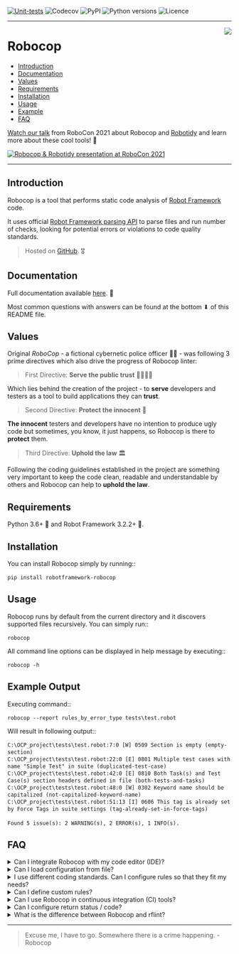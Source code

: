 [![Unit-tests](https://img.shields.io/github/workflow/status/MarketSquare/robotframework-robocop/Unit%20tests/master)](https://github.com/MarketSquare/robotframework-robocop/actions?query=workflow%3A%22Unit+tests%22 "GitHub Workflow Unit Tests Status")
![Codecov](https://img.shields.io/codecov/c/github/MarketSquare/robotframework-robocop/master "Code coverage on master branch")
![PyPI](https://img.shields.io/pypi/v/robotframework-robocop?label=version "PyPI package version")
![Python versions](https://img.shields.io/pypi/pyversions/robotframework-robocop "Supported Python versions")
![Licence](https://img.shields.io/pypi/l/robotframework-robocop "PyPI - License")

---

<img style="float:right" src="https://raw.githubusercontent.com/MarketSquare/robotframework-robocop/master/docs/images/robocop_logo_small.png">

Robocop
===============

- [Introduction](#introduction)
- [Documentation](#documentation)
- [Values](#values)
- [Requirements](#requirements)
- [Installation](#installation)
- [Usage](#usage)
- [Example](#example)
- [FAQ](#faq)

[Watch our talk](https://robocon.io/#how-to-avoid-jail-for-nasty-code)
from RoboCon 2021 about Robocop and
[Robotidy](https://github.com/MarketSquare/robotframework-tidy)
and learn more about these cool tools! 🤖

[![Robocop & Robotidy presentation at RoboCon 2021](http://img.youtube.com/vi/vZoyi2ObM8E/0.jpg)](https://youtu.be/vZoyi2ObM8E "Robocop & Robotidy presentation at RoboCon 2021")

---

Introduction <a name="introduction"></a>
------------

Robocop is a tool that performs static code analysis of [Robot Framework](https://github.com/robotframework/robotframework) code.

It uses official [Robot Framework parsing API](https://robot-framework.readthedocs.io/en/latest/) to parse files and run number of checks,
looking for potential errors or violations to code quality standards.

> Hosted on [GitHub](https://github.com/MarketSquare/robotframework-robocop). 🎖

Documentation <a name="documentation"></a>
-------------

Full documentation available [here](https://robocop.readthedocs.io). 📖

Most common questions with answers can be found at the bottom ⬇ of this README file.

Values <a name="values"></a>
-------
Original *RoboCop* - a fictional cybernetic police officer 👮‍♂ - was following 3 prime directives
which also drive the progress of Robocop linter:

> First Directive: **Serve the public trust** 👨‍👩‍👧‍👦

Which lies behind the creation of the project - to **serve** developers and testers as a tool to build applications they can **trust**.

> Second Directive: **Protect the innocent** 👶

**The innocent** testers and developers have no intention to produce ugly code but sometimes, you know, it just happens,
so Robocop is there to **protect** them.

> Third Directive: **Uphold the law** 🏛

Following the coding guidelines established in the project are something very important to keep the code clean,
readable and understandable by others and Robocop can help to **uphold the law**.

Requirements <a name="requirements"></a>
------------

Python 3.6+ 🐍 and Robot Framework 3.2.2+ 🤖.

Installation <a name="installation"></a>
------------

You can install Robocop simply by running::

```
pip install robotframework-robocop
```


Usage <a name="usage"></a>
-----

Robocop runs by default from the current directory and it discovers supported files recursively.
You can simply run::

```
robocop
```
    
All command line options can be displayed in help message by executing::

```
robocop -h
```

Example Output <a name="example"></a>
--------------

Executing command::

```
robocop --report rules_by_error_type tests\test.robot
```


Will result in following output::
```shell
C:\OCP_project\tests\test.robot:7:0 [W] 0509 Section is empty (empty-section)
C:\OCP_project\tests\test.robot:22:0 [E] 0801 Multiple test cases with name "Simple Test" in suite (duplicated-test-case)
C:\OCP_project\tests\test.robot:42:0 [E] 0810 Both Task(s) and Test Case(s) section headers defined in file (both-tests-and-tasks)
C:\OCP_project\tests\test.robot:48:0 [W] 0302 Keyword name should be capitalized (not-capitalized-keyword-name)
C:\OCP_project\tests\test.robot:51:13 [I] 0606 This tag is already set by Force Tags in suite settings (tag-already-set-in-force-tags)

Found 5 issue(s): 2 WARNING(s), 2 ERROR(s), 1 INFO(s).
```

FAQ <a name="faq"></a>
---
<details>
  <summary>Can I integrate Robocop with my code editor (IDE)?</summary>
  
  **Yes**, Robocop integrates nicely with popular IDEs like PyCharm or VSCode
  thanks to [Robot Framework Language Server](https://github.com/robocorp/robotframework-lsp).
  Read simple manual (README) in that project to figure out how to install & use it.

  You can also use Robocop in PyCharm easily as an external tool.
  To configure it, go to: `File` → `Settings` → `Tools` → `External Tools`
  and click `+` icon. Then put values based on
  [official instructions](https://www.jetbrains.com/help/pycharm/configuring-third-party-tools.html)
  or this screenshot:

  ![Robocop](docs/images/robocop_external_tool.jpg)

  If you're using Python virtual environment in your project,
  make sure to provide correct path to robocop.exe located in `venv\Scripts\robocop.exe`.
  Now, you can run Robocop by right-clicking on a file or directory and choosing
  `External tools` → `Robocop`.

  We suggest also to add a keyboard shortcut (e.g. `Ctrl + , (comma)`)
  to quickly run Robocop on selected files. You can map the shortcut in `Settings` → `Keymap`.
</details>

<details>
  <summary>Can I load configuration from file?</summary>

  **Yes**, there are multiple ways to configure Robocop:

  ### Argument file

  You can add command line options to an argument file, preferably one option with value for a line.
  Such file can be used as an input for Robocop with `--argumentfile / -A` option, e.g.
  ```robocop -A robocop.cfg```. You can mix arguments from a file with ones provided in run command.

  Example argument file:
  ```commandline
  --exclude *doc*
  --exclude 0510
  --threshold W
  --configure inconsistent-assignment:assignment_sign_type:equal_sign
  --configure line-too-long:line_length:140
  --reports all
  --output robocop.log
  ```

  ---

  ### `.robocop` file

  It is a default file that is loaded only when no command line options are provided for Robocop.
  When running plain `robocop` command, it looks for `.robocop` file from place where it was run
  until it finds `.git` file. Options can be provided like in the example above.

  ---

  ### `pyproject.toml` file

  If there is no `.robocop` file and `toml` module is installed,
  Robocop will try to load configuration from `pyproject.toml` file (if it exists).
  Options have the same names as command line arguments
  and need to be placed under `[tool.robocop]` section.

  Example configuration file:
  ```commandline
  [tool.robocop]
  paths = [
      "tests\\atest\\rules\\bad-indent",
      "tests\\atest\\rules\\duplicated-library"
  ]
  include = ['W0504', '*doc*']
  exclude = ["0203"]
  reports = [
      "rules_by_id",
      "scan_timer"
  ]
  ignore = ["ignore_me.robot"]
  ext-rules = ["path_to_external\\dir"]
  filetypes = [".txt", ".csv"]
  threshold = "E"
  format = "{source}:{line}:{col} [{severity}] {rule_id} {desc} (name)"
  output = "robocop.log"
  configure = [
      "line-too-long:line_length:150",
      "0201:severity:E"
  ]
  no_recursive = true
  ```
</details>

<details>
  <summary>I use different coding standards. Can I configure rules so that they fit my needs?</summary>

  **Yes**, some rules are configurable. You can list them by running `robocop --list-configurables`
  or just `robocop -lc`.

  Configuring is done by using `-c / --configure` command line option followed by pattern
  `<rule>:<param_name>:<value>` where:
  - `<rule>` can either be rule name or its id
  - `<param_name>` is a public name of the parameter
  - `<value>` is a desired value of the parameter

  For example:
  ```commandline
  --configure line-too-long:line_length:140
  ```
  is equivalent to
  ```commandline
  -c 0508:line_length:140
  ```
  ---
  Each rule's severity can also be overwritten. Possible values are
  `e/error`, `w/warning` or `i/info` and are case-insensitive. Example:
  ```commandline
  -c too-long-test-case:severity:e
  ```
  ---
  If there are special cases in your code that violate the rules,
  you can also exclude them in the source code. 

  Example:
  ```
  Keyword with lowercased name  # robocop: disable
  ```

  More about it in
  [our documentation](https://robocop.readthedocs.io/en/latest/including_rules.html#ignore-rule-from-source-code).

</details>

<details>
  <summary>Can I define custom rules?</summary>

  **Yes**, you can define and include custom rules using `-rules / --ext-rules` command line option
  by providing a path to a file containing your rule(s). The option accepts comma-separated list
  of paths to files or directories, e.g.
  ```
  robocop -rules my/own/rule.py --ext-rules rules.py,external_rules.py
  ```

  If you feel that your rule is very helpful and should be included in Robocop permanently,
  you can always share your solution by
  [submitting a pull request](https://github.com/MarketSquare/robotframework-robocop/pulls).
  You can also share your idea by
  [creating an issue](https://github.com/MarketSquare/robotframework-robocop/issues).

  More about external rules with code examples in 
  [our documentation](https://robocop.readthedocs.io/en/latest/external_rules.html).
</details>

<details>
  <summary>Can I use Robocop in continuous integration (CI) tools?</summary>

  **Yes**, it is easy to integrate Robocop with other tools.
  It is possible to redirect the output to a file by using `-o / --output` command line option
  which can later be easily parsed because the format is very similar to other linter tools like
  [pylint](https://github.com/PyCQA/pylint).

  For example in Jenkins you can use
  [Warnings Next Generation plugin](https://plugins.jenkins.io/warnings-ng/)
  to integrate Robocop results in your pipeline. More details can be found
  [here](https://github.com/jenkinsci/warnings-ng-plugin/blob/master/doc/Documentation.md#creating-support-for-a-custom-tool).

  One of the important topics related to CI is return code which can also be configured in Robocop.
  More on that can be found in the next question or in
  [our documentation](https://robocop.readthedocs.io/en/latest/user_guide.html#return-status).

</details>

<details>
  <summary>Can I configure return status / code?</summary>

  **Yes**, by default Robocop returns code 0 if number of found issues does not exceed quality gates.

  Quality gates are the number specified for each severity (error, warning, info) that cannot be
  exceeded. Every violation of quality gates increases the return code by 1 up to maximum of 255.
  Default values for quality gates are:
  ```
  quality_gate = {
            'E': 0,
            'W': 0,
            'I': -1
        }
  ```
  which shows the accepted number of issues by severity. In that case each error and warning
  increases the return code. Rules with INFO severity do not affect the return code.

  To configure quality gates, you simply use `-c / --configure` command line option
  with following pattern ```--configure return_status:quality_gates:<severity>=limit```.
  You can change all limits at once. Example:
  ```commandline
  --configure return_status:quality_gates:E=0:W=100:I=-1
  ```
  which means that no errors are accepted, up to 100 warnings are tolerated and issues with
  INFO severity do not affect the return code.

</details>

<details>
  <summary>What is the difference between Robocop and rflint?</summary>

  Robocop is better in every case because it:
  - has maaaaany rules that check the quality of your Robot Framework code
  - is integrated with popular IDE tools
  - is highly configurable
  - has very good defaults that work out of the box
  - can be configured in source code
  - uses latest [Robot Framework Parsing API](https://robot-framework.readthedocs.io/en/latest/)
  - is actively developed & fixed
  - is easy to integrate with external tools
  - can redirect output to a file
  - displays nice reports
  - is easy to extend it with new rules
  - is cool 😎

  Still not convinced?
  [Watch our talk](https://robocon.io/#how-to-avoid-jail-for-nasty-code)
  about Robocop &
  [Robotidy](https://github.com/MarketSquare/robotframework-tidy)
  and see for yourself! 😎

</details>

----

> Excuse me, I have to go. Somewhere there is a crime happening. - Robocop
